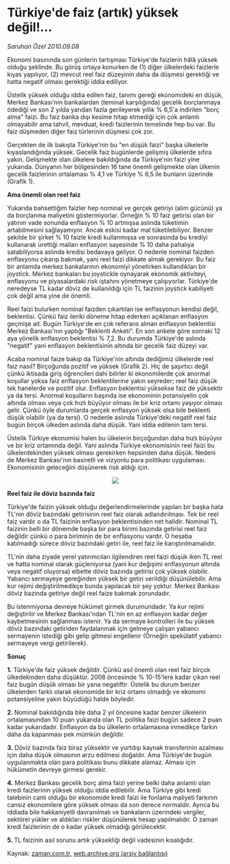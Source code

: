 # Türkiye'de faiz (artık) yüksek değil!...

*Saruhan Özel 2010.09.08*

<td class="columnist-detail">
<p>Ekonomi basınında son günlerin tartışması Türkiye'de faizlerin hâlâ yüksek olduğu şeklinde. Bu görüş ortaya konurken de (1) diğer ülkelerdeki faizlerle kıyas yapılıyor, (2) mevcut reel faiz düzeyinin daha da düşmesi gerektiği ve hatta negatif olması gerektiği iddia ediliyor.</p>
<p>
<div id="haberMetinDiv">
<p>Üstelik yüksek olduğu iddia edilen faiz, tanımı gereği ekonomideki en düşük, Merkez Bankası'nın bankalardan (teminat karşılığında) gecelik borçlanmaya ödediği ve son 2 yılda yarıdan fazla gerileyerek yıllık % 6,5'a indirilen "borç alma" faizi. Bu faiz banka dışı kesime hitap etmediği için çok anlamlı olmayabilir ama tahvil, mevduat, kredi faizlerinin temelinde hep bu var. Bu faiz düşmeden diğer faiz türlerinin düşmesi çok zor.
<p> Gerçekten de ilk bakışta Türkiye'nin bu "en düşük faizi" başka ülkelerle kıyaslandığında yüksek. Gecelik faiz bugünlerde gelişmiş ülkelerde sıfıra yakın. Gelişmekte olan ülkelere bakıldığında da Türkiye'nin faizi yine yukarıda. Dünyanın her bölgesinden 16 tane önemli gelişmekte olan ülkenin gecelik faizlerinin ortalaması % 4,1 ve Türkiye % 6,5 ile bunların üzerinde (Grafik 1).
<p><b>Ama önemli olan reel faiz
</b>
<p>Yukarıda bahsettiğim faizler hep nominal ve gerçek getiriyi (alım gücünü) ya da borçlanma maliyetini göstermiyorlar. Örneğin % 10 faiz getirisi olan bir yatırım vade sonunda enflasyon % 10 artmışsa aslında tüketimin artabilmesini sağlayamıyor. Ancak eskisi kadar mal tüketilebiliyor. Benzer şekilde bir şirket % 10 faizle kredi kullanmışsa ve sonrasında bu krediyi kullanarak ürettiği malları enflasyon sayesinde % 10 daha pahalıya satabiliyorsa aslında kredisi bedavaya geliyor. O nedenle nominal faizden enflasyonu çıkarıp bakmak, yani reel faizi dikkate almak gerekiyor. Bu faiz bir anlamda merkez bankalarının ekonomiyi yönetirken kullandıkları bir joystick. Merkez bankaları bu joystickle oynayarak ekonomik aktiviteyi, enflasyonu ve piyasalardaki risk iştahını yönetmeye çalışıyorlar. Türkiye'de neredeyse TL kadar döviz de kullanıldığı için TL faizinin joystick kabiliyeti çok değil ama yine de önemli. 
<p> Reel faizi bulurken nominal faizden çıkartılan ise enflasyonun kendisi değil, beklentisi. Çünkü faiz ileriki döneme hitap ederken açıklanan enflasyon geçmişe ait. Bugün Türkiye'de en çok referans alınan enflasyon beklentisi Merkez Bankası'nın yaptığı "Beklenti Anketi". En son ankete göre sonraki 12 aya yönelik enflasyon beklentisi % 7,2. Bu durumda Türkiye'de aslında "negatif" yani enflasyon beklentisinin altında bir gecelik faiz düzeyi var.
<p> Acaba nominal faize bakıp da Türkiye'nin altında dediğimiz ülkelerde reel faiz nasıl? Birçoğunda pozitif ve yüksek (Grafik 2). Hiç de şaşırtıcı değil çünkü iktisada giriş öğrencileri dahi bilirler ki ekonomilerde çok anormal koşullar yoksa faiz enflasyon beklentilerine yakın seyreder; reel faiz düşük tek hanelerde ve pozitif olur. Enflasyon beklentisi yüksekse faiz de yüksektir ya da tersi. Anormal koşulların başında ise ekonominin potansiyelin çok altında olması veya çok hızlı büyüyor olması ile bir kriz ortamı yaşıyor olması gelir. Çünkü öyle durumlarda gerçek enflasyon yüksek olsa bile beklenti düşük olabilir (ya da tersi). O nedenle aslında Türkiye'deki negatif reel faiz bugün birçok ülkeden aslında daha düşük. Yani iddia edilenin tam tersi.
<p> Üstelik Türkiye ekonomisi halen bu ülkelerin birçoğundan daha hızlı büyüyor ve bir kriz ortamında değil. Yani aslında Türkiye ekonomisinin reel faizi bu ülkelerdekinden yüksek olması gerekirken hepsinden daha düşük. Nedeni de Merkez Bankası'nın basiretli ve vizyonlu para politikası uygulaması. Ekonomisinin geleceğini düşünerek risk aldığı için. 
<p>
<p align="center">
<img border="0" src="http://web.archive.org/web/20101225013631im_/http://medya.zaman.com.tr/2010/09/08/faiz.jpg"/>
<p><b>Reel faiz ile döviz bazında faiz
</b>
<p>Türkiye'de faizin yüksek olduğu değerlendirmelerinde yapılan bir başka hata TL'nin döviz bazındaki getirisinin reel faiz olarak adlandırılması. Tek bir reel faiz vardır o da TL faizinin enflasyon beklentisinden net halidir. Nominal TL faizinin belli bir dönemde başka bir para birimi bazında getirisi reel faiz değildir çünkü o para biriminin de bir enflasyonu vardır. O hesaba katılmadığı sürece döviz bazındaki getiri ile, reel faiz ile karıştırılmamalıdır. 
<p> TL'nin daha ziyade yerel yatırımcıları ilgilendiren reel faizi düşük iken TL reel ve hatta nominal olarak güçleniyorsa (yani kur değişimi enflasyonun altında veya negatif oluyorsa) elbette döviz bazında getirisi çok yüksek olabilir. Yabancı sermayeye gereğinden yüksek bir getiri verildiği düşünülebilir. Ama kur rejimi değiştirilmedikçe bunda yapılacak bir şey yoktur. Merkez Bankası döviz bazında getiriye değil reel faize bakmak zorundadır.
<p> Bu istenmiyorsa devreye hükümet girmek durumundadır. Ya kur rejimi değiştirilir ve Merkez Bankası'ndan TL'nin en az enflasyon kadar değer kaybetmesinin sağlanması istenir. Ya da sermaye kontrolleri ile bu yüksek döviz bazındaki getiriden faydalanmak için gelmeye çalışan yabancı sermayenin istediği gibi gelip gitmesi engellenir (Örneğin spekülatif yabancı sermayeye vergi getirilerek).
<p><b>Sonuç
</b>
<p><b>1.</b> Türkiye'de faiz yüksek değildir. Çünkü asıl önemli olan reel faiz birçok ülkedekinden daha düşüktür. 2008 öncesinde % 10-15'lere kadar çıkan reel faiz bugün düşük olması bir yana negatiftir. Üstelik bu durum benzer ülkelerden farklı olarak ekonomide bir kriz ortamı olmadığı ve ekonomi potansiyeline yakın büyüdüğü halde böyledir.
<p> <b>2. </b>Nominal bakıldığında bile daha 2 yıl öncesine kadar benzer ülkelerin ortalamasından 10 puan yukarıda olan TL politika faizi bugün sadece 2 puan kadar yukarıdadır. Enflasyon da bu ülkelerin ortalamasına inmedikçe farkın daha da kapanması pek mümkün değildir.
<p> <b>3.</b> Döviz bazında faiz biraz yüksektir ve yurtdışı kaynak transferinin azalması için daha düşük olmasının arzu edilmesi doğaldır. Ama Türkiye'de bugün uygulanmakta olan para politikası bunu dikkate alamaz. Alması için hükümetin devreye girmesi gerekir. 
<p> <b>4.</b> Merkez Bankası gecelik borç alma faizi yerine belki daha anlamlı olan kredi faizlerinin yüksek olduğu iddia edilebilir. Ama Türkiye gibi kredi talebinin canlı olduğu bir ekonomide kredi faizi ile fonlama maliyeti farkının cansız ekonomilere göre yüksek olması da son derece normaldir. Ayrıca bu iddiada bile hakkaniyetli davranılmalı ve bankaların üzerindeki vergiler, sektörel yükler ve aldıkları riskler düşünülerek hesap yapılmalıdır. O zaman kredi faizlerinin de o kadar yüksek olmadığı görülecektir.
<p> <b>5. </b>TL faizinin asıl sorunu artık yüksekliği değil vadesinin kısalığıdır.</p></p></p></p></p></p></p></p></p></p></p></p></p></p></p></p></p></p></p></div>
</p>
<a href="http://web.archive.org/web/20101225013631/mailto:s.ozel@zaman.com.tr">
</a></td>

Kaynak: [zaman.com.tr](http://zaman.com.tr/yazar.do?yazino=1025236), [web.archive.org (arşiv bağlantısı)](http://web.archive.org/web/20101225013631/http://zaman.com.tr/yazar.do?yazino=1025236)
